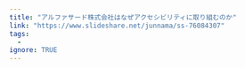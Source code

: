 ```yaml
---
title: "アルファサード株式会社はなぜアクセシビリティに取り組むのか"
link: "https://www.slideshare.net/junnama/ss-76084307"
tags:
  -
ignore: TRUE
---
```


